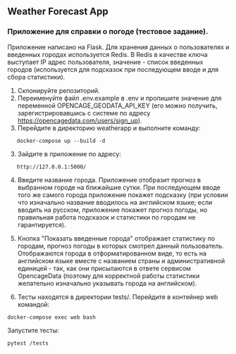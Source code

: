 ## Weather Forecast App
### Приложение для справки о погоде (тестовое задание).

Приложение написано на Flask. Для хранения данных о пользователях и введенных городах используется Redis.
В Redis в качестве ключа выступает  IP адрес пользователя, значение - список введенных городов (используется для подсказок при последующем вводе и для сбора статистики).

1. Склонируйте репозиторий.
2. Переименуйте файл .env.example в .env и пропишите значение для переменной OPENCAGE_GEODATA_API_KEY (его можно получить, зарегистрировавшись с системе по адресу https://opencagedata.com/users/sign_up).
2. Перейдите в директорию weatherapp и выполните команду:

```
   docker-compose up --build -d
```

3. Зайдите в приложение по адресу:

```
   http://127.0.0.1:5000/
```

4. Введите название города. Приложение отобразит прогноз в выбранном городе на ближайшие сутки. При последующем вводе того же самого города приложение покажет подсказку (при условии что изначально название вводилось на английском языке; если вводить на русском, приложение покажет прогноз погоды, но правильная работа подсказок и статистики по городам не гарантируется).

5. Кнопка "Показать введенные города" отображает статистику по городам, прогноз погоды в которых смотрел данный пользователь. Отображаются города в отформатированном виде, то есть на английском языке вместе с названием страны и административной единицей - так, как они присылаются в ответе сервисом OpencageData (поэтому для корректной работы статистики желательно изначально указывать города на английском).

6. Тесты находятся в директории tests/. Перейдите в контейнер web командой:

```
docker-compose exec web bash
```

Запустите тесты:

```
pytest /tests
```
